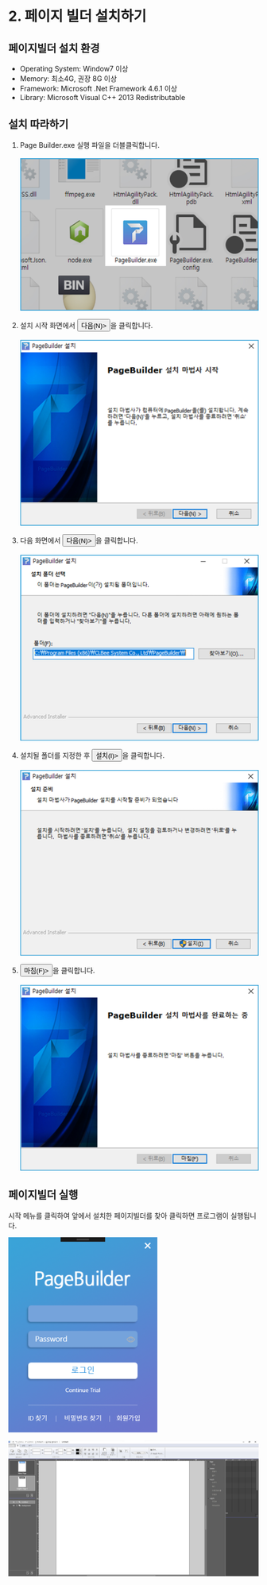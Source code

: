 
# 2. 페이지 빌더 설치하기

## 페이지빌더 설치 환경

* Operating System: Window7 이상
* Memory: 최소4G, 권장 8G 이상
* Framework: Microsoft .Net Framework 4.6.1 이상
* Library: Microsoft Visual C++ 2013 Redistributable

## 설치 따라하기 

1. Page Builder.exe 실행 파일을 더블클릭합니다. <br>
<br><img src='./figure/2-1.jpg' width=500pt>

2. 설치 시작 화면에서 <button name="button">다음(N)></button>을 클릭합니다. <br>
 <br><img src='./figure/2-2.jpg' width=500pt>

3. 다음 화면에서 <button name="button">다음(N)></button>을 클릭합니다. <br>
 <br><img src='./figure/2-3.jpg' width=500pt>

4. 설치될 폴더를 지정한 후  <button name="button">설치(I)></button>을 클릭합니다. <br>
 <br><img src='./figure/2-4.jpg' width=500pt>

5. <button name="button">마침(F)></button>을 클릭합니다. <br>
 <br><img src='./figure/2-5.jpg' width=500pt>

## 페이지빌더 실행

시작 메뉴를 클릭하여 앞에서 설치한 페이지빌더를 찾아 클릭하면 프로그램이 실행됩니다.

   <img src='./figure/01.png' width="300">

  
   ![](figure/01-1.jpg)

 [comment]: # ( 회원가입 내용 추가해야하나요 )
